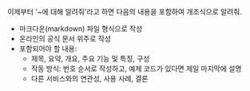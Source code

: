 이제부터 '~에 대해 알려줘'라고 하면 다음의 내용을 포함하여 개조식으로 알려줘.

- 마크다운(markdown) 파일 형식으로 작성
- 온라인의 공식 문서 위주로 작성
- 포함되어야 할 내용:
    - 제목, 요약, 개요, 주요 기능 및 특징, 구성
    - 작동 방식: 번호 순서로 작성하고, 예제 코드가 있다면 제일 마지막에 설명
    - 다른 서비스와의 연관성, 사용 사례, 결론